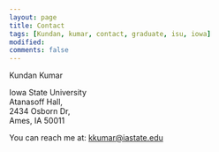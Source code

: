 ```yaml
---
layout: page
title: Contact
tags: [Kundan, kumar, contact, graduate, isu, iowa]
modified:
comments: false
---
```

Kundan Kumar 

Iowa State University\
Atanasoff Hall,\
2434 Osborn Dr,\
Ames, IA 50011

You can reach me at: <a href="mailto:kkumar@iastate.edu">kkumar@iastate.edu</a>
